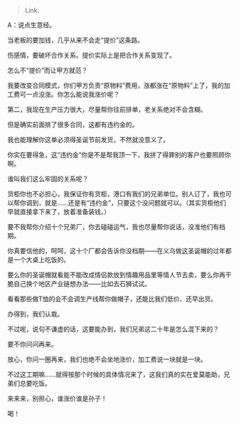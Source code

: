 > Link: 

A：说点生意经。

当老板的要加钱，几乎从来不会走“提价”这条路。

伤感情，要破坏合作关系。提价实际上是把合作关系变现了。

怎么不“提价”而让甲方就范？

我要改变合同模式，你们甲方负责“原物料”费用，涨都涨在“原物料”上了，我的加工费可一点没涨。你怎么能说我涨价呢？

第二，我现在生产压力很大，尽量帮你往前排单，老关系绝对不会含糊。

但是确实前面排了很多合同，这都有违约金的。

我也能理解你这单必须得圣诞节前发货，不然就没意义了。

你实在要得急，这“违约金”你是不是帮我顶一下，我拼了得罪别的客户也要照顾你啊。

谁叫我们这么牢固的关系呢？

货柜你也不必担心，我保证你有货柜，港口有我们的兄弟单位。别人订了，我也可以帮你调到，就是……还是有“违约金”，只要这个没问题就可以。（其实货柜他们早就直接拿下来了，放着准备装钱。）

要不我帮你介绍十个兄弟厂，你去碰碰运气，我也尽量帮你说话，没准他们有档期。

你真要信他的，呵呵，这十个厂都会告诉你没档期——在义乌做这圣诞帽的过年都是一个大桌上吃饭的。

要么你的圣诞帽就看能不能改成情侣款放到情趣用品里等情人节去卖，要么你再干脆自己换个地区产业链想办法——比如去石狮试试。

看看那些做T恤的会不会调生产线帮你做帽子，还能比我们低价、还早出货。

办得到，我们认栽。

不过呢，说句不谦虚的话，这要能办到，我们兄弟这二十年是怎么混下来的？

要不你问问再来。

放心，你问一圈再来，我们也绝不会坐地涨价，加工费说一块就是一块。

不过这工期嘛……就得按那个时候的具体情况来了，这我们真的实在爱莫能助，兄弟们总要吃饭。

来来来，别担心，谁涨价谁是孙子！

喝！
